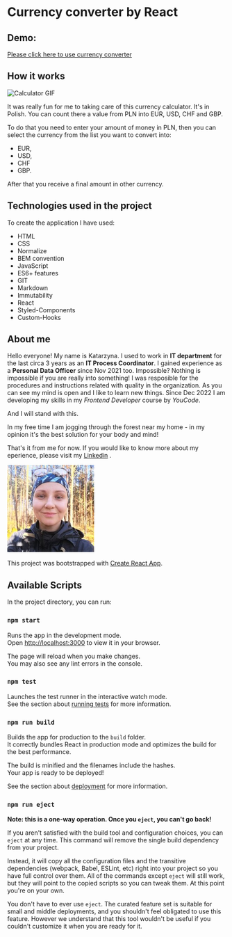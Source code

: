 # **Currency converter by React**

## **Demo**: 
[Please click here to use currency converter](https://katarzynazaloba.github.io/react-calculator/)

## **How it works**
![Calculator GIF](./public/gif.gif)

It was really fun for me to taking care of this currency calculator. It's in Polish. You can count there a value from PLN into EUR, USD, CHF and GBP. 

To do that you need to enter your amount of money in PLN, then you can select the currency from the list you want to convert into:
- EUR,
- USD,
- CHF
- GBP.

After that you receive a final amount in other currency.

 ## **Technologies used in the project**
To create the application I have used:
- HTML
- CSS
- Normalize
- BEM convention
- JavaScript
- ES6+ features
- GIT
- Markdown
- Immutability
- React
- Styled-Components
- Custom-Hooks

## **About me** ## 

Hello everyone! My name is Katarzyna. I used to work in **IT department** for the last circa 3 years as an **IT Process Coordinator**. I gained experience as a **Personal Data Officer** since Nov 2021 too. 
Impossible? Nothing is impossible if you are really into something! 
I was resposible for the procedures and instructions related with quality in the organization. As you can see my mind is open and I like to learn new things. 
Since Dec 2022 I am developing my skills in my *Frontend Developer* course by *YouCode*. 

And I will stand with this.

In my free time I am jogging through the forest near my home - in my opinion it's the best solution for your body and mind!

That's it from me for now. If you would like to know more about my eperience, please visit my [Linkedin](https://www.linkedin.com/in/katarzyna-zaloba/) .

![Katarzyna](./public/Kate.jpg)

This project was bootstrapped with [Create React App](https://github.com/facebook/create-react-app).

## Available Scripts

In the project directory, you can run:

### `npm start`

Runs the app in the development mode.\
Open [http://localhost:3000](http://localhost:3000) to view it in your browser.

The page will reload when you make changes.\
You may also see any lint errors in the console.

### `npm test`

Launches the test runner in the interactive watch mode.\
See the section about [running tests](https://facebook.github.io/create-react-app/docs/running-tests) for more information.

### `npm run build`

Builds the app for production to the `build` folder.\
It correctly bundles React in production mode and optimizes the build for the best performance.

The build is minified and the filenames include the hashes.\
Your app is ready to be deployed!

See the section about [deployment](https://facebook.github.io/create-react-app/docs/deployment) for more information.

### `npm run eject`

**Note: this is a one-way operation. Once you `eject`, you can't go back!**

If you aren't satisfied with the build tool and configuration choices, you can `eject` at any time. This command will remove the single build dependency from your project.

Instead, it will copy all the configuration files and the transitive dependencies (webpack, Babel, ESLint, etc) right into your project so you have full control over them. All of the commands except `eject` will still work, but they will point to the copied scripts so you can tweak them. At this point you're on your own.

You don't have to ever use `eject`. The curated feature set is suitable for small and middle deployments, and you shouldn't feel obligated to use this feature. However we understand that this tool wouldn't be useful if you couldn't customize it when you are ready for it.
